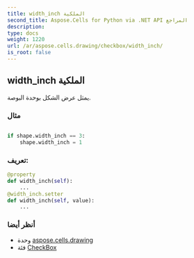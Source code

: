 ```yaml
---
title: width_inch الملكية
second_title: Aspose.Cells for Python via .NET API المراجع
description:
type: docs
weight: 1220
url: /ar/aspose.cells.drawing/checkbox/width_inch/
is_root: false
---
```

##  width_inch الملكية

يمثل عرض الشكل بوحدة البوصة.

###  مثال

```python

if shape.width_inch == 3:
    shape.width_inch = 1

```
###  تعريف:
```python
@property
def width_inch(self):
    ...
@width_inch.setter
def width_inch(self, value):
    ...
```

###  أنظر أيضا
* وحدة [aspose.cells.drawing](../../)
* فئة [CheckBox](/cells/python-net/ar/aspose.cells.drawing/checkbox)
